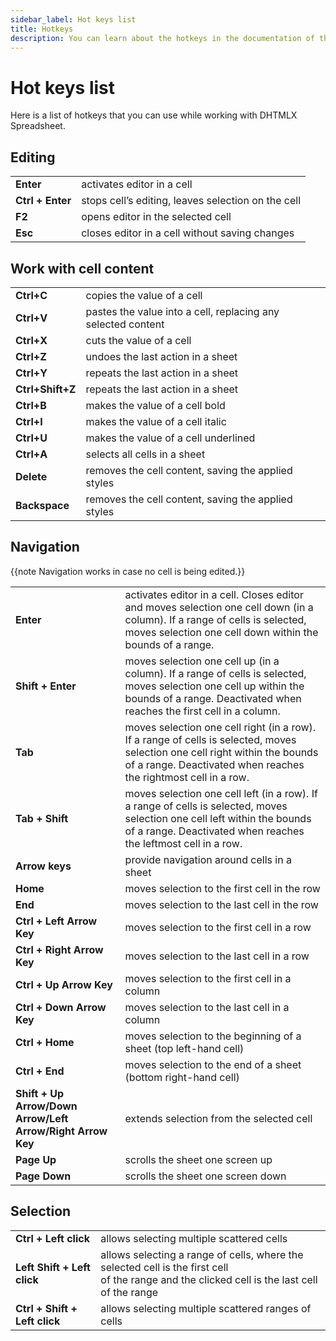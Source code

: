 ```yaml
---
sidebar_label: Hot keys list
title: Hotkeys
description: You can learn about the hotkeys in the documentation of the DHTMLX JavaScript Spreadsheet library. Browse developer guides and API reference, try out code examples and live demos, and download a free 30-day evaluation version of DHTMLX Spreadsheet.
---
```


# Hot keys list

Here is a list of hotkeys that you can use while working with DHTMLX Spreadsheet.

## Editing

<table>
	<tbody>
        <tr>
			<td><b>Enter</b></td>
			<td>activates editor in a cell</td>
		</tr>
        <tr>
			<td><b>Ctrl + Enter</b></td>
			<td>stops cell’s editing, leaves selection on the cell</td>
		</tr>
        <tr>
			<td><b>F2</b></td>
			<td>opens editor in the selected cell</td>
		</tr>
        <tr>
			<td><b>Esc</b></td>
			<td>closes editor in a cell without saving changes</td>
		</tr>
    </tbody>
</table>

## Work with cell content

<table> 
	<tbody>
        <tr>
			<td><b>Ctrl+C</b></td>
			<td>copies the value of a cell</td>
		</tr>
        <tr>
			<td><b>Ctrl+V</b></td>
			<td>pastes the value into a cell, replacing any selected content</td>
		</tr>
        <tr>
			<td><b>Ctrl+X</b></td>
			<td>cuts the value of a cell</td>
		</tr>
        <tr>
			<td><b>Ctrl+Z</b></td>
			<td>undoes the last action in a sheet</td>
		</tr>
        <tr>
			<td><b>Ctrl+Y</b></td>
			<td>repeats the last action in a sheet</td>
		</tr>
        <tr>
			<td><b>Ctrl+Shift+Z</b></td>
			<td>repeats the last action in a sheet</td>
		</tr>
        <tr>
			<td><b>Ctrl+B</b></td>
			<td>makes the value of a cell bold</td>
		</tr>
        <tr>
			<td><b>Ctrl+I</b></td>
			<td>makes the value of a cell italic</td>
		</tr>
        <tr>
			<td><b>Ctrl+U</b></td>
			<td>makes the value of a cell underlined</td>
		</tr>
        <tr>
			<td><b>Ctrl+A</b></td>
			<td>selects all cells in a sheet</td>
		</tr>
        <tr>
			<td><b>Delete</b></td>
			<td>removes the cell content, saving the applied styles</td>
		</tr>
        <tr>
			<td><b>Backspace</b></td>
			<td>removes the cell content, saving the applied styles</td>
		</tr>
    </tbody>
</table>

## Navigation

{{note Navigation works in case no cell is being edited.}}

<table>
	<tbody>
        <tr>
			<td><b>Enter</b></td>
			<td>activates editor in a cell. Closes editor and moves selection one cell down (in a column). If a range of cells is selected, moves selection one cell down within the bounds of a range.</td>
		</tr>
        <tr>
			<td><b>Shift + Enter</b></td>
			<td>moves selection one cell up (in a column). If a range of cells is selected, moves selection one cell up within the bounds of a range. Deactivated when reaches the first cell in a column.</td>
		</tr>
        <tr>
			<td><b>Tab</b></td>
			<td>moves selection one cell right (in a row).  If a range of cells is selected, moves selection one cell right within the bounds of a range. Deactivated when reaches the rightmost cell in a row.</td>
		</tr>
        <tr>
			<td><b>Tab + Shift</b></td>
			<td>moves selection one cell left (in a row). If a range of cells is selected, moves selection one cell left within the bounds of a range. Deactivated when reaches the leftmost cell in a row.</td>
		</tr>
        <tr>
			<td><b>Arrow keys</b></td>
			<td>provide navigation around cells in a sheet</td>
		</tr>
        <tr>
			<td><b>Home</b></td>
			<td>moves selection to the first cell in the row</td>
		</tr>
        <tr>
			<td><b>End</b></td>
			<td>moves selection to the last cell in the row</td>
		</tr>
        <tr>
			<td><b>Ctrl + Left Arrow Key</b></td>
			<td>moves selection to the first cell in a row</td>
		</tr>
        <tr>
			<td><b>Ctrl + Right Arrow Key</b></td>
			<td>moves selection to the last cell in a row</td>
		</tr>
        <tr>
			<td><b>Ctrl + Up Arrow Key</b></td>
			<td>moves selection to the first cell in a column</td>
		</tr>
        <tr>
			<td><b>Ctrl + Down Arrow Key</b></td>
			<td>moves selection to the last cell in a column</td>
		</tr>
        <tr>
			<td><b>Ctrl + Home</b></td>
			<td>moves selection to the beginning of a sheet (top left-hand cell)</td>
		</tr>
        <tr>
			<td><b>Ctrl + End</b></td>
			<td>moves selection to the end of a sheet (bottom right-hand cell)</td>
		</tr>
        <tr>
			<td><b>Shift + Up Arrow/Down Arrow/Left Arrow/Right Arrow Key</b></td>
			<td>extends selection from the selected cell</td>
		</tr>
        <tr>
			<td><b>Page Up</b></td>
			<td>scrolls the sheet one screen up</td>
		</tr>
        <tr>
			<td><b>Page Down</b></td>
			<td>scrolls the sheet one screen down</td>
		</tr>
    </tbody>
</table>

## Selection

<table>
	<tbody>
        <tr>
			<td><b>Ctrl + Left click</b></td>
			<td>allows selecting multiple scattered cells</td>
		</tr>
        <tr>
			<td><b>Left Shift + Left click</b></td>
			<td>allows selecting a range of cells, where the selected cell is the first cell<br> of the range and the clicked cell is the last cell of the range</td>
		</tr>
        <tr>
			<td><b>Ctrl + Shift + Left click</b></td>
			<td>allows selecting multiple scattered ranges of cells</td>
		</tr>
    </tbody>
</table>
